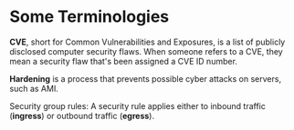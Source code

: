 # Some Terminologies

**CVE**, short for Common Vulnerabilities and Exposures, is a list of publicly disclosed computer security flaws. When someone refers to a CVE, they mean a security flaw that's been assigned a CVE ID number.

**Hardening** is a process that prevents possible cyber attacks on servers, such as AMI.

Security group rules: A security rule applies either to inbound traffic (**ingress**) or outbound traffic (**egress**). 